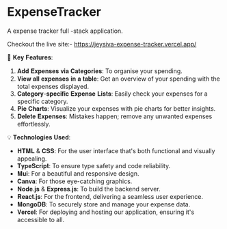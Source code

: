 # ExpenseTracker
A expense tracker full -stack application. 

Checkout the live site:- https://jeysiva-expense-tracker.vercel.app/

📌  𝐊𝐞𝐲 𝐅𝐞𝐚𝐭𝐮𝐫𝐞𝐬:

1. 𝐀𝐝𝐝 𝐄𝐱𝐩𝐞𝐧𝐬𝐞𝐬 𝐯𝐢𝐚 𝐂𝐚𝐭𝐞𝐠𝐨𝐫𝐢𝐞𝐬: To organise your spending.
2. 𝐕𝐢𝐞𝐰 𝐚𝐥𝐥 𝐞𝐱𝐩𝐞𝐧𝐬𝐞𝐬 𝐢𝐧 𝐚 𝐭𝐚𝐛𝐥𝐞: Get an overview of your spending with the total expenses displayed.
3. 𝐂𝐚𝐭𝐞𝐠𝐨𝐫𝐲-𝐬𝐩𝐞𝐜𝐢𝐟𝐢𝐜 𝐄𝐱𝐩𝐞𝐧𝐬𝐞 𝐋𝐢𝐬𝐭𝐬: Easily check your expenses for a specific category.
4. 𝐏𝐢𝐞 𝐂𝐡𝐚𝐫𝐭𝐬: Visualize your expenses with pie charts for better insights.
5. 𝐃𝐞𝐥𝐞𝐭𝐞 𝐄𝐱𝐩𝐞𝐧𝐬𝐞𝐬: Mistakes happen; remove any unwanted expenses effortlessly.

💡 𝐓𝐞𝐜𝐡𝐧𝐨𝐥𝐨𝐠𝐢𝐞𝐬 𝐔𝐬𝐞𝐝:

- 𝐇𝐓𝐌𝐋 & 𝐂𝐒𝐒: For the user interface that's both functional and visually appealing.
- 𝐓𝐲𝐩𝐞𝐒𝐜𝐫𝐢𝐩𝐭: To ensure type safety and code reliability.
- 𝐌𝐮𝐢: For a beautiful and responsive design.
- 𝐂𝐚𝐧𝐯𝐚: For those eye-catching graphics.
- 𝐍𝐨𝐝𝐞.𝐣𝐬 & 𝐄𝐱𝐩𝐫𝐞𝐬𝐬.𝐣𝐬: To build the backend server.
- 𝐑𝐞𝐚𝐜𝐭.𝐣𝐬: For the frontend, delivering a seamless user experience.
- 𝐌𝐨𝐧𝐠𝐨𝐃𝐁: To securely store and manage your expense data.
- 𝐕𝐞𝐫𝐜𝐞𝐥: For deploying and hosting our application, ensuring it's accessible to all.

